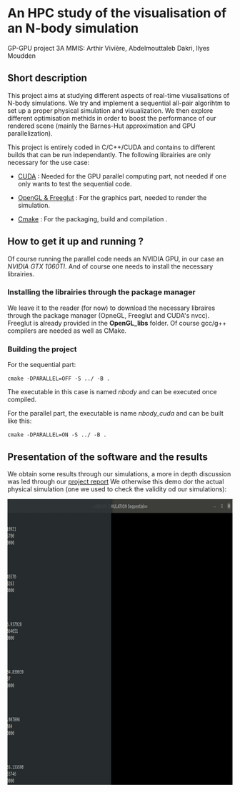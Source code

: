 # An HPC study of the visualisation of an N-body simulation

GP-GPU project 3A MMIS: Arthir Vivière, Abdelmouttaleb Dakri, Ilyes Moudden

## Short description

This project aims at studying different aspects of real-time viusalisations of N-body simulations. We try and implement a sequential all-pair algorihtm to set up a proper physical simulation and visualization. We then explore different optimisation methids in order to boost the performance of our rendered scene (mainly the Barnes-Hut approximation and GPU parallelization).

This project is entirely coded in C/C++/CUDA and contains to different builds that can be run independantly. The following librairies are only necessary for the use case:

* [CUDA](https://developer.nvidia.com/cuda-downloads) : Needed for the GPU parallel computing part, not needed if one only wants to test the sequential code.

* [OpenGL & Freeglut](http://freeglut.sourceforge.net/) : For the graphics part, needed to render the simulation.

* [Cmake](https://cmake.org/) : For the packaging, build and compilation .

## How to get it up and running ?

Of course running the parallel code needs an NVIDIA GPU, in our case an *NVIDIA GTX 1060TI*. And of course one needs to install the necessary librairies.

### Installing the librairies through the package manager

We leave it to the reader (for now) to download the necessary libraires through the package manager (OpneGL, Freeglut and CUDA's nvcc). Freeglut is already provided in the **OpenGL_libs** folder. Of course gcc/g++ compilers are needed as well as CMake.

### Building the project

For the sequential part:

```shell
cmake -DPARALLEL=OFF -S ../ -B .
```

The executable in this case is named *nbody* and can be executed once compiled.

For the parallel part, the executable is name *nbody_cuda* and can be built like this:

```shell
cmake -DPARALLEL=ON -S ../ -B .
```

## Presentation of the software and the results

We obtain some results through our simulations, a more in depth discussion was led through our  [project report](https://www.overleaf.com/read/gbstyqmzwfkb) We otherwise this demo dor the actual physical simulation (one we used to check the validity od our simulations):

<img src="Results/demo_barnes_100.gif" width="840" height="640" />


